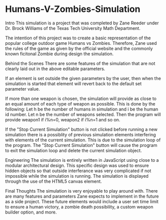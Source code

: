 # Humans-V-Zombies-Simulation
Intro
This simulation is a project that was completed by Zane Reeder under Dr. Brock Williams of the Texas Tech University Math Department.

The intention of this project was to create a basic representation of the popular college outdoor game Humans vs Zombies. Therefore, Zane used the rules of the game as given by the official website and the commonly known ficitonal Zombie during design the simulation.

Behind the Scenes
There are some features of the simulation that are not clearly laid out in the above editable parameters.

If an element is set outside the given parameters by the user, then when the simulation is started that element will revert back to the default set parameter value.

If more than one weapon is chosen, the simulation will provide as close to an equal amount of each type of weapon as possible. This is done by the following: Let h be the number of humans in simulation and i be the human id number. Let n be the number of weapons selected. Then the program will provide weapon1 if i%n=0, weapon2 if i%n=1 and so on.

If the "Stop Current Simulation" button is not clicked before running a new simulation there is a possiblity of previous simulation elements interfering with elements of the current simulation. This is due to the simulation loop of the program. The "Stop Current Simulation" button will cause the program to exit the simulation loop and delete the current simulation object.

Engineering
The simulation is entirely written in JavaScript using close to a modular architectural design. This specific design was used to ensure hidden objects so that outside interferance was very complicated if not impossible while the simulation is running. The simulation is displayed through the use of the HTML5 canvas element.

Final Thoughts
The simulation is very enjoyable to play around with. There are many features and parameters Zane expects to implement in the future as a side project. These future elements would include a user set time limit to ensure a human victory, a zombie death possibility, a custom weapon builder option, and more.

